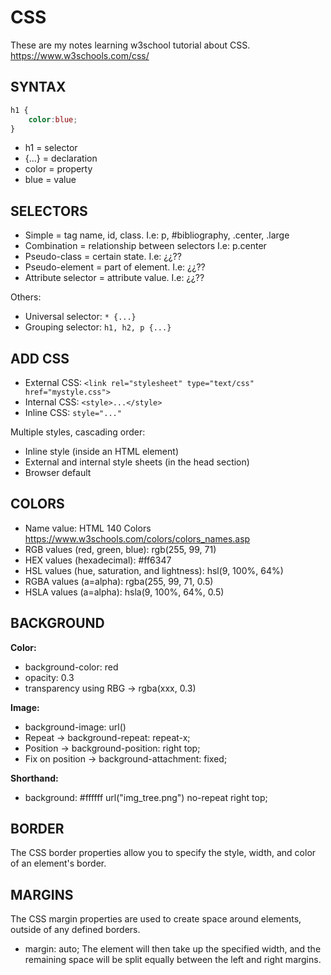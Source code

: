 # CSS

These are my notes learning w3school tutorial about CSS. <https://www.w3schools.com/css/>

## SYNTAX

```css
h1 {  
    color:blue;  
}
```

- h1 = selector
- {...} = declaration
- color = property
- blue = value

## SELECTORS

- Simple = tag name, id, class. I.e: p, #bibliography, .center, .large
- Combination = relationship between selectors I.e: p.center
- Pseudo-class = certain state. I.e: ¿¿??
- Pseudo-element = part of element. I.e: ¿¿??
- Attribute selector = attribute value. I.e: ¿¿??

Others:

- Universal selector: ```* {...}```
- Grouping selector: ```h1, h2, p {...}```

## ADD CSS

- External CSS: ```<link rel="stylesheet" type="text/css" href="mystyle.css">```
- Internal CSS: ```<style>...</style>```
- Inline CSS: ```style="..."```

Multiple styles, cascading order:

- Inline style (inside an HTML element)
- External and internal style sheets (in the head section)
- Browser default

## COLORS

- Name value: HTML 140 Colors <https://www.w3schools.com/colors/colors_names.asp>
- RGB values (red, green, blue): rgb(255, 99, 71)
- HEX values (hexadecimal): #ff6347
- HSL values (hue, saturation, and lightness): hsl(9, 100%, 64%)
- RGBA values (a=alpha): rgba(255, 99, 71, 0.5)
- HSLA values (a=alpha): hsla(9, 100%, 64%, 0.5)

## BACKGROUND

**Color:**

- background-color: red
- opacity: 0.3
- transparency using RBG -> rgba(xxx, 0.3)

**Image:**

- background-image: url()
- Repeat -> background-repeat: repeat-x;
- Position -> background-position: right top;
- Fix on position -> background-attachment: fixed;

**Shorthand:**

- background: #ffffff url("img_tree.png") no-repeat right top;

## BORDER

The CSS border properties allow you to specify the style, width, and color of an element's border.

## MARGINS

The CSS margin properties are used to create space around elements, outside of any defined borders.

- margin: auto; The element will then take up the specified width, and the remaining space will be split equally between the left and right margins.
